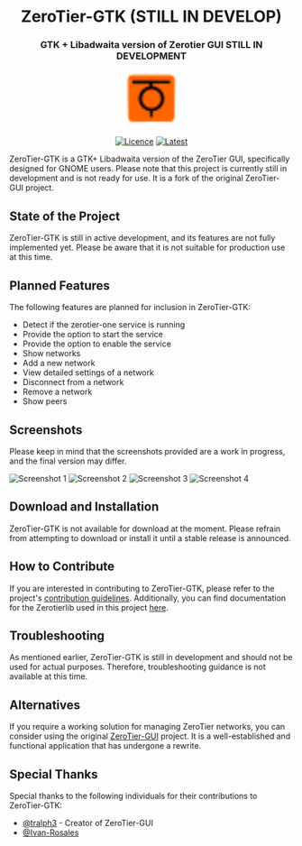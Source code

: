 <h1 align="center"> ZeroTier-GTK (STILL IN DEVELOP)</h1>
<h3 align="center"> GTK + Libadwaita version of Zerotier GUI STILL IN DEVELOPMENT</h3>
<p align="center"><img src="https://raw.githubusercontent.com/RiemaruKarurosu/ZeroTier-GTK/master/data/icons/hicolor/scalable/apps/org.zerotier.ZerotierGTK.svg" width="100" height="100"></p> 
<div align="center">
    
  <a href="">[![Licence][licence]][licence-url]</a>
  <a href="">[![Latest][version]][version-url]</a>
    
</div>

[licence]: https://img.shields.io/badge/License-GPLv3-blue.svg
[version]: https://img.shields.io/badge/Version-1.4.4-red
[version-url]: https://github.com/RiemaruKarurosu/ZeroTier-GTK/releases
[licence-url]: https://www.gnu.org/licenses/gpl-3.0

ZeroTier-GTK is a GTK+ Libadwaita version of the ZeroTier GUI, specifically designed for GNOME users. Please note that this project is currently still in development and is not ready for use. It is a fork of the original ZeroTier-GUI project.

## State of the Project
ZeroTier-GTK is still in active development, and its features are not fully implemented yet. Please be aware that it is not suitable for production use at this time.

## Planned Features
The following features are planned for inclusion in ZeroTier-GTK:

- Detect if the zerotier-one service is running
- Provide the option to start the service
- Provide the option to enable the service
- Show networks
- Add a new network
- View detailed settings of a network
- Disconnect from a network
- Remove a network
- Show peers

## Screenshots
Please keep in mind that the screenshots provided are a work in progress, and the final version may differ.

![Screenshot 1](https://i.imgur.com/ipBgTwA.png)
![Screenshot 2](https://i.imgur.com/MRC9oKS.png)
![Screenshot 3](https://i.imgur.com/Z1pqvhK.png)
![Screenshot 4](https://i.imgur.com/tSo3VBH.png)

## Download and Installation
ZeroTier-GTK is not available for download at the moment. Please refrain from attempting to download or install it until a stable release is announced.

## How to Contribute
If you are interested in contributing to ZeroTier-GTK, please refer to the project's [contribution guidelines](https://github.com/RiemaruKarurosu/ZeroTier-GTK/wiki/How-to-contribute). Additionally, you can find documentation for the Zerotierlib used in this project [here](https://github.com/RiemaruKarurosu/ZeroTier-GTK/wiki/Zerotierlib-DOCS-v.1.4#zerotiernetwork/).

## Troubleshooting
As mentioned earlier, ZeroTier-GTK is still in development and should not be used for actual purposes. Therefore, troubleshooting guidance is not available at this time.

## Alternatives
If you require a working solution for managing ZeroTier networks, you can consider using the original [ZeroTier-GUI](https://github.com/tralph3/ZeroTier-GUI) project. It is a well-established and functional application that has undergone a rewrite.

## Special Thanks
Special thanks to the following individuals for their contributions to ZeroTier-GTK:
- [@tralph3](https://github.com/tralph3) - Creator of ZeroTier-GUI
- [@Ivan-Rosales](https://github.com/Ivan-Rosales)

